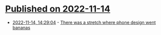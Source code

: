 # [Published on 2022-11-14](index.md)

* [2022-11-14, 14:29:04](https://news.ycombinator.com/item?id=33594369) - [There was a stretch where phone design went bananas](https://twitter.com/gerrymcbride/status/1591907714208518145)
